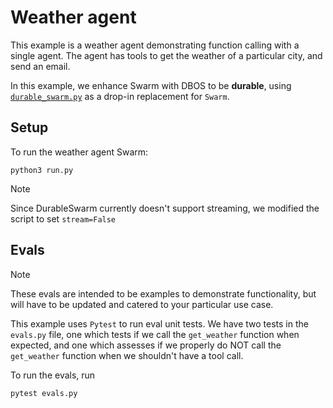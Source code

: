 # Weather agent

This example is a weather agent demonstrating function calling with a single agent. The agent has tools to get the weather of a particular city, and send an email.

In this example, we enhance Swarm with DBOS to be **durable**, using [`durable_swarm.py`](./durable_swarm.py) as a drop-in replacement for `Swarm`.

## Setup

To run the weather agent Swarm:

```shell
python3 run.py
```

> [!NOTE]
> Since DurableSwarm currently doesn't support streaming, we modified the script to set `stream=False`

## Evals

> [!NOTE]
> These evals are intended to be examples to demonstrate functionality, but will have to be updated and catered to your particular use case.

This example uses `Pytest` to run eval unit tests. We have two tests in the `evals.py` file, one which
tests if we call the `get_weather` function when expected, and one which assesses if we properly do NOT call the
`get_weather` function when we shouldn't have a tool call.

To run the evals, run

```shell
pytest evals.py
```
